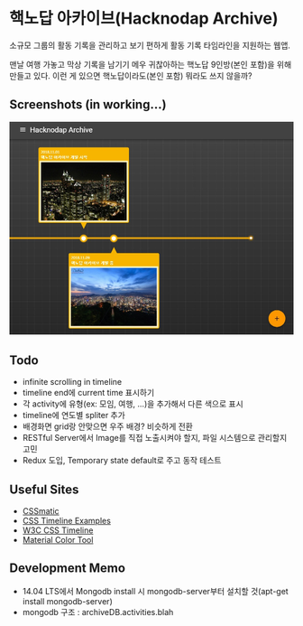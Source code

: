 # 핵노답 아카이브(Hacknodap Archive)

소규모 그룹의 활동 기록을 관리하고 보기 편하게 활동 기록 타임라인을 지원하는 웹앱.

맨날 여행 가놓고 막상 기록을 남기기 메우 귀찮아하는 핵노답 9인방(본인 포함)을 위해 만들고 있다.
이런 게 있으면 핵노답이라도(본인 포함) 뭐라도 쓰지 않을까?


## Screenshots (in working...)
![in_working](./in-working.jpg)


## Todo

* infinite scrolling in timeline
* timeline end에 current time 표시하기
* 각 activity에 유형(ex: 모임, 여행, ...)을 추가해서 다른 색으로 표시
* timeline에 연도별 spliter 추가
* 배경화면 grid랑 안맞으면 우주 배경? 비슷하게 전환
* RESTful Server에서 Image를 직접 노출시켜야 할지, 파일 시스템으로 관리할지 고민
* Redux 도입, Temporary state default로 주고 동작 테스트

## Useful Sites

* [CSSmatic](https://www.cssmatic.com/gradient-generator)
* [CSS Timeline Examples](https://freefrontend.com/css-timelines/)
* [W3C CSS Timeline](https://www.w3schools.com/howto/tryit.asp?filename=tryhow_css_timeline)
* [Material Color Tool](https://material.io/tools/color/#!/?view.left=0&view.right=0&primary.color=212121)


## Development Memo

* 14.04 LTS에서 Mongodb install 시 mongodb-server부터 설치할 것(apt-get install mongodb-server)
* mongodb 구조 : archiveDB.activities.blah